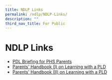 ```yaml
---
title: NDLP Links
permalink: /ndlp/NDLP-Links/
description: ""
third_nav_title: For Public
---
```

# **NDLP Links**

*   [PDL Briefing for PHS Parents](/ndlp/ndlp-links/pld-briefing-for-phs-parents)
*   [Parents' Handbook (I) on Learning with a PLD](https://drive.google.com/file/d/1JX0t1KuqArjmAPLIAlSjmVqiG89iE34k/view?usp=drive_link)
*   [Parents' Handbook (II) on Learning with a PLD](https://drive.google.com/file/d/1Hm3exlHWG5tJ0TaSok4EW5jP_sPAkT-w/view?usp=drive_link)